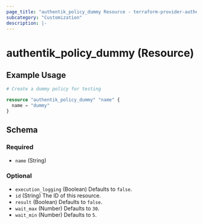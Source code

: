 ```yaml
---
page_title: "authentik_policy_dummy Resource - terraform-provider-authentik"
subcategory: "Customization"
description: |-
---
```


# authentik_policy_dummy (Resource)

## Example Usage

```terraform
# Create a dummy policy for testing

resource "authentik_policy_dummy" "name" {
  name = "dummy"
}
```

<!-- schema generated by tfplugindocs -->
## Schema

### Required

- `name` (String)

### Optional

- `execution_logging` (Boolean) Defaults to `false`.
- `id` (String) The ID of this resource.
- `result` (Boolean) Defaults to `false`.
- `wait_max` (Number) Defaults to `30`.
- `wait_min` (Number) Defaults to `5`.
